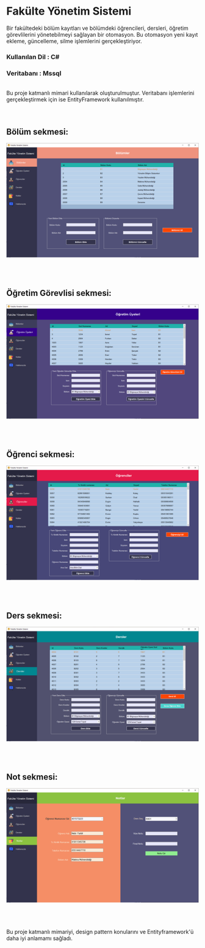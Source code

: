 # Fakülte Yönetim Sistemi
 Bir fakültedeki bölüm kayıtları ve bölümdeki öğrencileri, dersleri, öğretim görevlilerini yönetebilmeyi sağlayan bir otomasyon. Bu otomasyon yeni kayıt ekleme, güncelleme, silme işlemlerini gerçekleştiriyor.

### Kullanılan Dil : __C#__

### Veritabanı : __Mssql__
<br>
Bu proje katmanlı mimari kullanılarak oluşturulmuştur. Veritabanı işlemlerini gerçekleştirmek için ise EntityFramework kullanılmıştır.

<br>
<br>
<br>

## Bölüm sekmesi:
![Bölüm](https://raw.githubusercontent.com/yasintorun/Faculty-Management-System/main/screenshot/department.PNG)

<br>
<br>

## Öğretim Görevlisi sekmesi:
![Öğretim görevlisi](https://raw.githubusercontent.com/yasintorun/Faculty-Management-System/main/screenshot/lecturer.PNG)

<br>
<br>

## Öğrenci sekmesi:
![Öğrenci](https://raw.githubusercontent.com/yasintorun/Faculty-Management-System/main/screenshot/student.PNG)

<br>
<br>

## Ders sekmesi:
![Ders](https://raw.githubusercontent.com/yasintorun/Faculty-Management-System/main/screenshot/lesson.PNG)

<br>
<br>

## Not sekmesi:
![Grade](https://raw.githubusercontent.com/yasintorun/Faculty-Management-System/main/screenshot/grade.PNG)

<br><br><br>
Bu proje katmanlı mimariyi, design pattern konularını ve Entityframework'ü daha iyi anlamamı sağladı.
<br><br><br>


